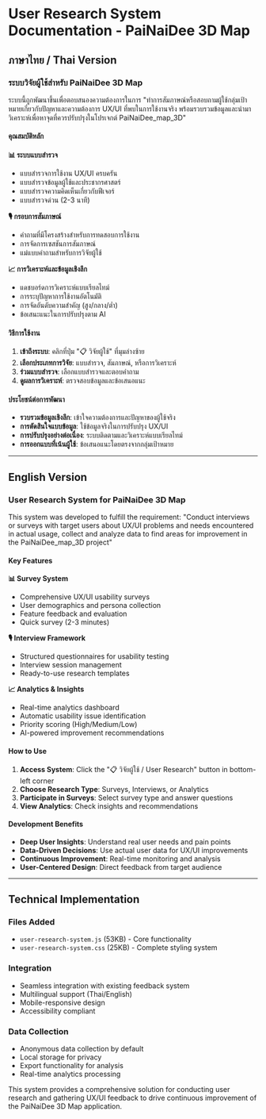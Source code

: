 # User Research System Documentation - PaiNaiDee 3D Map

## ภาษาไทย / Thai Version

### ระบบวิจัยผู้ใช้สำหรับ PaiNaiDee 3D Map

ระบบนี้ถูกพัฒนาขึ้นเพื่อตอบสนองความต้องการในการ "ทำการสัมภาษณ์หรือสอบถามผู้ใช้กลุ่มเป้าหมายเกี่ยวกับปัญหาและความต้องการ UX/UI ที่พบในการใช้งานจริง พร้อมรวบรวมข้อมูลและนำมาวิเคราะห์เพื่อหาจุดที่ควรปรับปรุงในโปรเจกต์ PaiNaiDee_map_3D"

#### คุณสมบัติหลัก

**📊 ระบบแบบสำรวจ**
- แบบสำรวจการใช้งาน UX/UI ครบครัน
- แบบสำรวจข้อมูลผู้ใช้และประชากรศาสตร์
- แบบสำรวจความคิดเห็นเกี่ยวกับฟีเจอร์
- แบบสำรวจด่วน (2-3 นาที)

**🎙️ กรอบการสัมภาษณ์**
- คำถามที่มีโครงสร้างสำหรับการทดสอบการใช้งาน
- การจัดการเซสชันการสัมภาษณ์
- แม่แบบคำถามสำหรับการวิจัยผู้ใช้

**📈 การวิเคราะห์และข้อมูลเชิงลึก**
- แดชบอร์ดการวิเคราะห์แบบเรียลไทม์
- การระบุปัญหาการใช้งานอัตโนมัติ
- การจัดอันดับความสำคัญ (สูง/กลาง/ต่ำ)
- ข้อเสนะแนะในการปรับปรุงตาม AI

#### วิธีการใช้งาน

1. **เข้าถึงระบบ**: คลิกที่ปุ่ม "📋 วิจัยผู้ใช้" ที่มุมล่างซ้าย
2. **เลือกประเภทการวิจัย**: แบบสำรวจ, สัมภาษณ์, หรือการวิเคราะห์
3. **ร่วมแบบสำรวจ**: เลือกแบบสำรวจและตอบคำถาม
4. **ดูผลการวิเคราะห์**: ตรวจสอบข้อมูลและข้อเสนอแนะ

#### ประโยชน์ต่อการพัฒนา

- **รวบรวมข้อมูลเชิงลึก**: เข้าใจความต้องการและปัญหาของผู้ใช้จริง
- **การตัดสินใจแบบข้อมูล**: ใช้ข้อมูลจริงในการปรับปรุง UX/UI
- **การปรับปรุงอย่างต่อเนื่อง**: ระบบติดตามและวิเคราะห์แบบเรียลไทม์
- **การออกแบบที่เน้นผู้ใช้**: ข้อเสนอแนะโดยตรงจากกลุ่มเป้าหมาย

---

## English Version

### User Research System for PaiNaiDee 3D Map

This system was developed to fulfill the requirement: "Conduct interviews or surveys with target users about UX/UI problems and needs encountered in actual usage, collect and analyze data to find areas for improvement in the PaiNaiDee_map_3D project"

#### Key Features

**📊 Survey System**
- Comprehensive UX/UI usability surveys
- User demographics and persona collection
- Feature feedback and evaluation
- Quick survey (2-3 minutes)

**🎙️ Interview Framework**
- Structured questionnaires for usability testing
- Interview session management
- Ready-to-use research templates

**📈 Analytics & Insights**
- Real-time analytics dashboard
- Automatic usability issue identification
- Priority scoring (High/Medium/Low)
- AI-powered improvement recommendations

#### How to Use

1. **Access System**: Click the "📋 วิจัยผู้ใช้ / User Research" button in bottom-left corner
2. **Choose Research Type**: Surveys, Interviews, or Analytics
3. **Participate in Surveys**: Select survey type and answer questions
4. **View Analytics**: Check insights and recommendations

#### Development Benefits

- **Deep User Insights**: Understand real user needs and pain points
- **Data-Driven Decisions**: Use actual user data for UX/UI improvements
- **Continuous Improvement**: Real-time monitoring and analysis
- **User-Centered Design**: Direct feedback from target audience

---

## Technical Implementation

### Files Added
- `user-research-system.js` (53KB) - Core functionality
- `user-research-system.css` (25KB) - Complete styling system

### Integration
- Seamless integration with existing feedback system
- Multilingual support (Thai/English)
- Mobile-responsive design
- Accessibility compliant

### Data Collection
- Anonymous data collection by default
- Local storage for privacy
- Export functionality for analysis
- Real-time analytics processing

This system provides a comprehensive solution for conducting user research and gathering UX/UI feedback to drive continuous improvement of the PaiNaiDee 3D Map application.